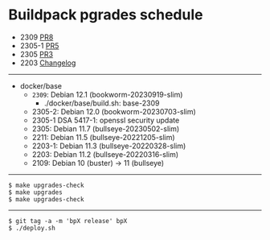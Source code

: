 # Buildpack pgrades schedule

* 2309 [PR8](https://github.com/TalkingPts/Buildpack/pull/8)
* 2305-1 [PR5](https://github.com/TalkingPts/Buildpack/pull/5)
* 2305 [PR3](https://github.com/TalkingPts/Buildpack/pull/3)
* 2203 [Changelog](../compare/81af1d8b7c139a0...b6f62a5f2aa686b)

---

* docker/base
    * `2309`: Debian 12.1 (bookworm-20230919-slim)
        * ./docker/base/build.sh: base-2309
    * 2305-2: Debian 12.0 (bookworm-20230703-slim)
    * 2305-1 DSA 5417-1: openssl security update
    * 2305: Debian 11.7 (bullseye-20230502-slim)
    * 2211: Debian 11.5 (bullseye-20221205-slim)
    * 2203-1: Debian 11.3 (bullseye-20220328-slim)
    * 2203: Debian 11.2 (bullseye-20220316-slim)
    * 2109: Debian 10 (buster) -> 11 (bullseye)

---

    $ make upgrades-check
    $ make upgrades
    $ make upgrades-check

---

    $ git tag -a -m 'bpX release' bpX
    $ ./deploy.sh
